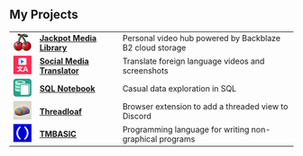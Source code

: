 ## My Projects

<table>
<tr>
<td align="center"><a href="https://github.com/brianluft/jackpot"><img src="icons/jackpot.png" width="48"></a></td>
<td><a href="https://github.com/brianluft/jackpot"><b>Jackpot Media Library</b></a></td>
<td>Personal video hub powered by Backblaze B2 cloud storage</td>
</tr>
<tr>
<td align="center"><a href="https://github.com/brianluft/social-media-translator"><img src="icons/social-media-translator.png" width="48"></a></td>
<td><a href="https://github.com/brianluft/social-media-translator"><b>Social Media Translator</b></a></td>
<td>Translate foreign language videos and screenshots</td>
</tr>
<tr>
<td align="center"><a href="https://github.com/brianluft/sqlnotebook"><img src="icons/sqlnotebook.png" width="48"></a></td>
<td><a href="https://github.com/brianluft/sqlnotebook"><b>SQL Notebook</b></a></td>
<td>Casual data exploration in SQL</td>
</tr>
<tr>
<td align="center"><a href="https://github.com/brianluft/threadloaf"><img src="icons/threadloaf.png" width="48"></a></td>
<td><a href="https://github.com/brianluft/threadloaf"><b>Threadloaf</b></a></td>
<td>Browser extension to add a threaded view to Discord</td>
</tr>
<tr>
<td align="center"><a href="https://github.com/tmbasic-lang/tmbasic"><img src="icons/tmbasic.png" width="48"></a></td>
<td><a href="https://github.com/tmbasic-lang/tmbasic"><b>TMBASIC</b></a></td>
<td>Programming language for writing non-graphical programs</td>
</tr>
</table>
